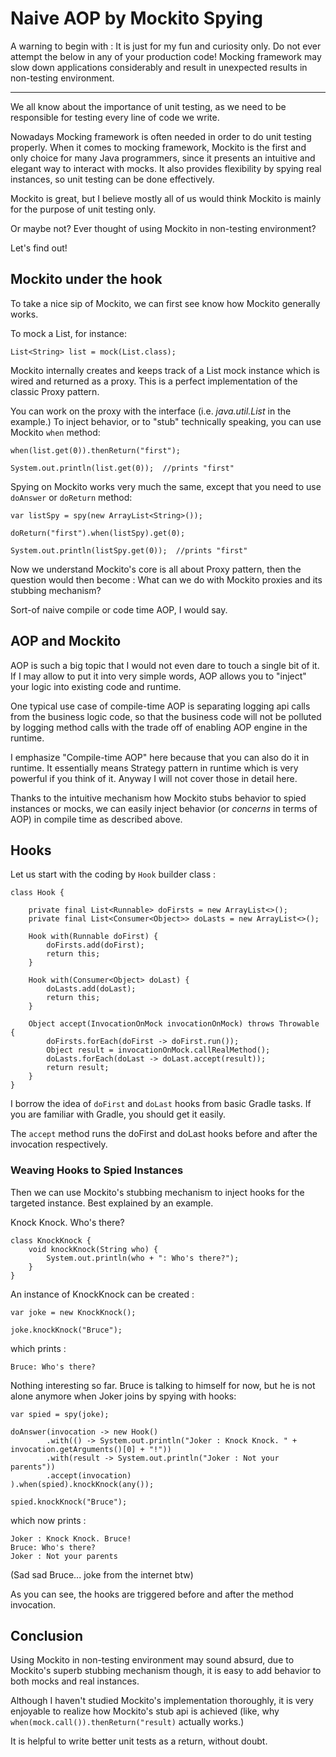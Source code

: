# Naive AOP by Mockito Spying

A warning to begin with :
It is just for my fun and curiosity only.
Do not ever attempt the below in any of your production code!
Mocking framework may slow down applications considerably
and result in unexpected results in non-testing environment.

---

We all know about the importance of unit testing,
as we need to be responsible for testing every line of code we write.
 
Nowadays Mocking framework is often needed in order to do unit testing properly.
When it comes to mocking framework,
Mockito is the first and only choice for many Java programmers,
since it presents an intuitive and elegant way to interact with mocks.
It also provides flexibility by spying real instances,
so unit testing can be done effectively.

Mockito is great,
but I believe mostly all of us would think Mockito is mainly for the purpose of unit testing only.

Or maybe not?
Ever thought of using Mockito in non-testing environment?

Let's find out!

## Mockito under the hook

To take a nice sip of Mockito,
we can first see know how Mockito generally works.

To mock a List, for instance:

```
List<String> list = mock(List.class);
```

Mockito internally creates and keeps track of a List mock instance
which is wired and returned as a proxy.
This is a perfect implementation of the classic Proxy pattern.

You can work on the proxy with the interface (i.e. _java.util.List_ in the example.)
To inject behavior,
or to "stub" technically speaking,
you can use Mockito `when` method:

```
when(list.get(0)).thenReturn("first");

System.out.println(list.get(0));  //prints "first"
```

Spying on Mockito works very much the same,
except that you need to use `doAnswer` or `doReturn` method:

```
var listSpy = spy(new ArrayList<String>());

doReturn("first").when(listSpy).get(0);

System.out.println(listSpy.get(0));  //prints "first"
```

Now we understand Mockito's core is all about Proxy pattern,
then the question would then become :
What can we do with Mockito proxies and its stubbing mechanism?

Sort-of naive compile or code time AOP, I would say.

## AOP and Mockito

AOP is such a big topic that I would not even dare to touch a single bit of it.
If I may allow to put it into very simple words,
AOP allows you to "inject" your logic into existing code and runtime.

One typical use case of compile-time AOP is separating logging api calls from the business logic code,
so that the business code will not be polluted by logging method calls with the trade off of enabling AOP engine in the runtime.

I emphasize "Compile-time AOP" here because that you can also do it in runtime.
It essentially means Strategy pattern in runtime which is very powerful if you think of it.
Anyway I will not cover those in detail here.

Thanks to the intuitive mechanism how Mockito stubs behavior to spied instances or mocks,
we can easily inject behavior (or _concerns_ in terms of AOP) in compile time as described above.

## Hooks

Let us start with the coding by `Hook` builder class :

```
class Hook {

    private final List<Runnable> doFirsts = new ArrayList<>();
    private final List<Consumer<Object>> doLasts = new ArrayList<>();

    Hook with(Runnable doFirst) {
        doFirsts.add(doFirst);
        return this;
    }

    Hook with(Consumer<Object> doLast) {
        doLasts.add(doLast);
        return this;
    }

    Object accept(InvocationOnMock invocationOnMock) throws Throwable {
        doFirsts.forEach(doFirst -> doFirst.run());
        Object result = invocationOnMock.callRealMethod();
        doLasts.forEach(doLast -> doLast.accept(result));
        return result;
    }
}
```

I borrow the idea of `doFirst` and `doLast` hooks from basic Gradle tasks.
If you are familiar with Gradle, you should get it easily.

The `accept` method runs the doFirst and doLast hooks before and after the invocation respectively.

### Weaving Hooks to Spied Instances

Then we can use Mockito's stubbing mechanism to inject hooks for the targeted instance.
Best explained by an example.

Knock Knock. Who's there?

```
class KnockKnock {
    void knockKnock(String who) {
        System.out.println(who + ": Who's there?");
    }
}
```

An instance of KnockKnock can be created :

```
var joke = new KnockKnock();

joke.knockKnock("Bruce");
```

which prints :

```
Bruce: Who's there?
```

Nothing interesting so far. Bruce is talking to himself for now,
but he is not alone anymore when Joker joins by spying with hooks:

```
var spied = spy(joke);

doAnswer(invocation -> new Hook()
        .with(() -> System.out.println("Joker : Knock Knock. " + invocation.getArguments()[0] + "!"))
        .with(result -> System.out.println("Joker : Not your parents"))
        .accept(invocation)
).when(spied).knockKnock(any());

spied.knockKnock("Bruce");
```

which now prints :

```
Joker : Knock Knock. Bruce!
Bruce: Who's there?
Joker : Not your parents
```

(Sad sad Bruce... joke from the internet btw)

As you can see, the hooks are triggered before and after the method invocation.

## Conclusion

Using Mockito in non-testing environment may sound absurd,
due to Mockito's superb stubbing mechanism though,
it is easy to add behavior to both mocks and real instances.

Although I haven't studied Mockito's implementation thoroughly,
it is very enjoyable to realize how Mockito's stub api is achieved
(like, why `when(mock.call()).thenReturn("result)` actually works.)

It is helpful to write better unit tests as a return, without doubt.
